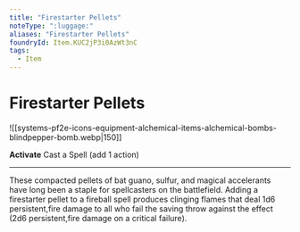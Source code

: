 ```yaml
---
title: "Firestarter Pellets"
noteType: ":luggage:"
aliases: "Firestarter Pellets"
foundryId: Item.KUC2jP3i0AzWt3nC
tags:
  - Item
---
```


# Firestarter Pellets
![[systems-pf2e-icons-equipment-alchemical-items-alchemical-bombs-blindpepper-bomb.webp|150]]

**Activate** Cast a Spell (add 1 action)

* * *

These compacted pellets of bat guano, sulfur, and magical accelerants have long been a staple for spellcasters on the battlefield. Adding a firestarter pellet to a fireball spell produces clinging flames that deal 1d6 persistent,fire damage to all who fail the saving throw against the effect (2d6 persistent,fire damage on a critical failure).
